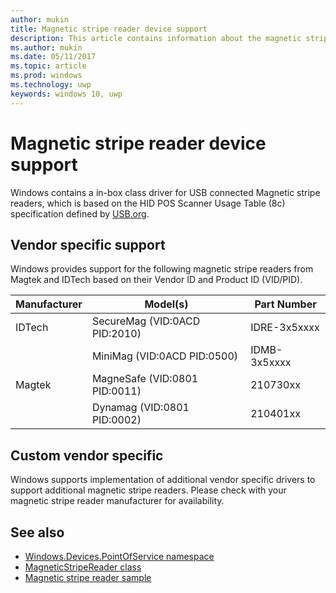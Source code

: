 ```yaml
---
author: mukin
title: Magnetic stripe reader device support
description: This article contains information about the magnetic stripe reader point of service family of devices
ms.author: mukin
ms.date: 05/11/2017
ms.topic: article
ms.prod: windows
ms.technology: uwp
keywords: windows 10, uwp
---
```


# Magnetic stripe reader device support

Windows contains a in-box class driver for USB connected Magnetic stripe readers, which is based on the HID POS Scanner Usage Table (8c) specification defined by [USB.org](http://www.usb.org/developers/hidpage/).

## Vendor specific support
Windows provides support for the following magnetic stripe readers from Magtek and IDTech based on their Vendor ID and Product ID (VID/PID).

| Manufacturer | 	Model(s) |	Part Number |
|--------------|-----------|--------------|
| IDTech | SecureMag (VID:0ACD PID:2010) | IDRE-3x5xxxx |
| |	MiniMag (VID:0ACD PID:0500) |	IDMB-3x5xxxx |
| Magtek | MagneSafe (VID:0801 PID:0011) |	210730xx |
| |	Dynamag (VID:0801 PID:0002) |	210401xx |

## Custom vendor specific
Windows supports implementation of additional vendor specific drivers to support additional magnetic stripe readers. Please check with your magnetic stripe reader manufacturer for availability.

## See also
+   [Windows.Devices.PointOfService namespace](https://docs.microsoft.com/en-us/uwp/api/windows.devices.pointofservice)
+   [MagneticStripeReader class](https://docs.microsoft.com/en-us/uwp/api/windows.devices.pointofservice.magneticstripereader)
+	[Magnetic stripe reader sample](https://github.com/Microsoft/Windows-universal-samples/tree/master/Samples/MagneticStripeReader)

